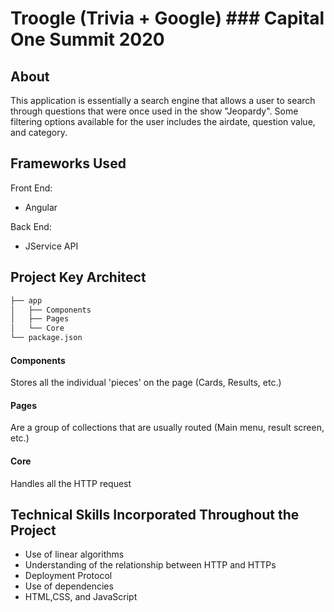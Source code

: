 # Troogle (Trivia + Google) ### Capital One Summit 2020

## About
This application is essentially a search engine that allows a user to search through questions that were once used in the show "Jeopardy". Some filtering options available for the user includes the airdate, question value, and category.

## Frameworks Used
Front End: <br>
- Angular 

Back End: <br>
- JService API

## Project Key Architect

```bash
├── app
│   ├── Components
│   ├── Pages   
│   └── Core    
└── package.json
```

#### Components
Stores all the individual 'pieces' on the page (Cards, Results, etc.)

#### Pages
Are a group of collections that are usually routed (Main menu, result screen, etc.)

#### Core
Handles all the HTTP request

## Technical Skills Incorporated Throughout the Project
- Use of linear algorithms
- Understanding of the relationship between HTTP and HTTPs
- Deployment Protocol
- Use of dependencies
- HTML,CSS, and JavaScript


